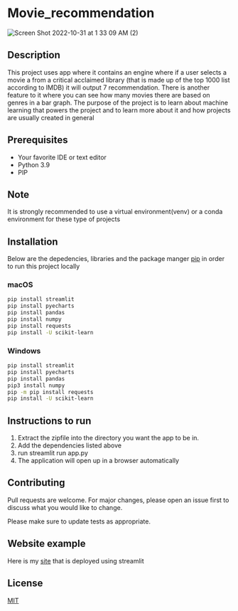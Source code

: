 # Movie_recommendation
![Screen Shot 2022-10-31 at 1 33 09 AM (2)](https://user-images.githubusercontent.com/26586658/198939101-9cf9da75-9e25-434c-8f60-7b89faad40fe.png)

## Description
 This project uses app where it contains an engine where if a user selects a movie a from a critical acclaimed library (that is made up of the top 1000 list according to IMDB) it will output 7 recommendation. There is another feature to it where you can see how many movies there are based on genres in a bar graph. The purpose of the project is to learn about machine learning that powers the project and to learn more about it and how projects are usually created in general

## Prerequisites
* Your favorite IDE or text editor
* Python 3.9
* PIP

## Note
It is strongly recommended to use a virtual environment(venv) or a conda environment for these type of projects

## Installation
Below are the depedencies, libraries and the package manger [pip](https://pip.pypa.io/en/stable/) in order to run this project locally

### macOS
```bash
pip install streamlit
pip install pyecharts
pip install pandas
pip install numpy
pip install requests
pip install -U scikit-learn
```
### Windows
```bash
pip install streamlit
pip install pyecharts
pip install pandas
pip3 install numpy
pip -m pip install requests
pip install -U scikit-learn
```
## Instructions to run
1. Extract the zipfile into the directory you want the app to be in. 
2. Add the dependencies listed above
3. run streamlit run app.py
4. The application will open up in a browser automatically

## Contributing
Pull requests are welcome. For major changes, please open an issue first to discuss what you would like to change.

Please make sure to update tests as appropriate.

## Website example
Here is my [site](https://share.streamlit.io/pholoxo/movie_recommendation/main/app.py) that is deployed using streamlit

## License
[MIT](https://choosealicense.com/licenses/mit/)

